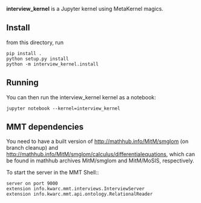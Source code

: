 **interview_kernel** is a Jupyter kernel using MetaKernel magics.

## Install

from this directory, run 
```shell
pip install .
python setup.py install
python -m interview_kernel.install
```

## Running

You can then run the interview_kernel kernel as a notebook:

```shell
jupyter notebook --kernel=interview_kernel
```

## MMT dependencies

You need to have a built version of http://mathhub.info/MitM/smglom (on branch cleanup) 
and http://mathhub.info/MitM/smglom/calculus/differentialequations, which 
can be found in mathhub archives MitM/smglom and MitM/MoSIS, respectively.

To start the server in the MMT Shell::

    server on port 9000
    extension info.kwarc.mmt.interviews.InterviewServer
    extension info.kwarc.mmt.api.ontology.RelationalReader